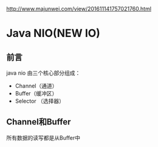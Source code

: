 http://www.majunwei.com/view/201611141757021760.html
# Java NIO(NEW IO)
## 前言
java nio 由三个核心部分组成：
* Channel（通道）
* Buffer（缓冲区）
* Selector （选择器）
## Channel和Buffer
所有数据的读写都是从Buffer中
